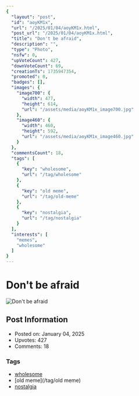 ```yaml
---
{
  "layout": "post",
  "id": "aoyKM1x",
  "url": "/2025/01/04/aoyKM1x.html",
  "post_url": "/2025/01/04/aoyKM1x.html",
  "title": "Don't be afraid",
  "description": "",
  "type": "Photo",
  "nsfw": 0,
  "upVoteCount": 427,
  "downVoteCount": 69,
  "creationTs": 1735947354,
  "promoted": 0,
  "badges": [],
  "images": {
    "image700": {
      "width": 477,
      "height": 614,
      "url": "/assets/media/aoyKM1x_image700.jpg"
    },
    "image460": {
      "width": 460,
      "height": 592,
      "url": "/assets/media/aoyKM1x_image460.jpg"
    }
  },
  "commentsCount": 18,
  "tags": [
    {
      "key": "wholesome",
      "url": "/tag/wholesome"
    },
    {
      "key": "old meme",
      "url": "/tag/old-meme"
    },
    {
      "key": "nostalgia",
      "url": "/tag/nostalgia"
    }
  ],
  "interests": [
    "memes",
    "wholesome"
  ]
}
---
```


# Don't be afraid

![Don't be afraid](/assets/media/aoyKM1x_image700.jpg)

## Post Information

- Posted on: January 04, 2025
- Upvotes: 427
- Comments: 18

### Tags

- [wholesome](/tag/wholesome)
- [old meme](/tag/old meme)
- [nostalgia](/tag/nostalgia)
